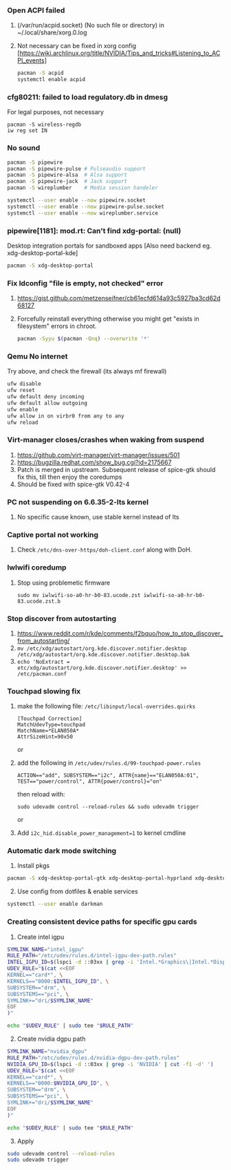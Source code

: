 ### Open ACPI failed

1. (/var/run/acpid.socket) (No such file or directory) in ~/.local/share/xorg.0.log

2. Not necessary can be fixed in xorg config [https://wiki.archlinux.org/title/NVIDIA/Tips_and_tricks#Listening_to_ACPI_events]

   ```bash
   pacman -S acpid
   systemctl enable acpid
   ```

### cfg80211: failed to load regulatory.db in dmesg

For legal purposes, not necessary

    pacman -S wireless-regdb
    iw reg set IN

### No sound

```bash
pacman -S pipewire
pacman -S pipewire-pulse # Pulseaudio support
pacman -S pipewire-alsa  # Alsa support
pacman -S pipewire-jack  # Jack support
pacman -S wireplumber    # Media session handeler

systemctl --user enable --now pipewire.socket
systemctl --user enable --now pipewire-pulse.socket
systemctl --user enable --now wireplumber.service
```

### pipewire[1181]: mod.rt: Can't find xdg-portal: (null)

Desktop integration portals for sandboxed apps [Also need backend eg. xdg-desktop-portal-kde]

```bash
pacman -S xdg-desktop-portal
```

### Fix ldconfig "file is empty, not checked" error

1. <https://gist.github.com/metzenseifner/cb61ecfd614a93c5927ba3cd62d68127>
2. Forcefully reinstall everything otherwise you might get "exists in filesystem" errors in chroot.

   ```bash
   pacman -Syyu $(pacman -Qnq) --overwrite '*'
   ```

### Qemu No internet

Try above, and check the firewall (its always mf firewall)

```bash
ufw disable
ufw reset
ufw default deny incoming
ufw default allow outgoing
ufw enable
ufw allow in on virbr0 from any to any
ufw reload
```

### Virt-manager closes/crashes when waking from suspend

1. <https://github.com/virt-manager/virt-manager/issues/501>
2. <https://bugzilla.redhat.com/show_bug.cgi?id=2175667>
3. Patch is merged in upstream. Subsequent release of spice-gtk should fix this, till then enjoy the coredumps
4. Should be fixed with spice-gtk V0.42-4

### PC not suspending on 6.6.35-2-lts kernel

1. No specific cause known, use stable kernel instead of lts

### Captive portal not working

1. Check `/etc/dns-over-https/doh-client.conf` along with DoH.

### Iwlwifi coredump

1. Stop using problemetic firmware

   ```
   sudo mv iwlwifi-so-a0-hr-b0-83.ucode.zst iwlwifi-so-a0-hr-b0-83.ucode.zst.b
   ```

### Stop discover from autostarting

1. <https://www.reddit.com/r/kde/comments/f2bquo/how_to_stop_discover_from_autostarting/>
2. `mv /etc/xdg/autostart/org.kde.discover.notifier.desktop /etc/xdg/autostart/org.kde.discover.notifier.desktop.bak`
3. `echo 'NoExtract = etc/xdg/autostart/org.kde.discover.notifier.desktop' >> /etc/pacman.conf`

### Touchpad slowing fix

1. make the following file: `/etc/libinput/local-overrides.quirks`

   ```
   [Touchpad Correction]
   MatchUdevType=touchpad
   MatchName=*ELAN050A*
   AttrSizeHint=90x50
   ```

   or

2. add the following in `/etc/udev/rules.d/99-touchpad-power.rules`

   ```
   ACTION=="add", SUBSYSTEM=="i2c", ATTR{name}=="ELAN050A:01", TEST=="power/control", ATTR{power/control}="on"
   ```

   then reload with:

   ```
   sudo udevadm control --reload-rules && sudo udevadm trigger
   ```

   or

3. Add `i2c_hid.disable_power_management=1` to kernel cmdline

### Automatic dark mode switching

1. Install pkgs

```bash
pacman -S xdg-desktop-portal-gtk xdg-desktop-portal-hyprland xdg-desktop-portal darkman
```

2. Use config from dotfiles & enable services

```bash
systemctl --user enable darkman
```

### Creating consistent device paths for specific gpu cards

1. Create intel igpu

```bash
SYMLINK_NAME="intel_igpu"
RULE_PATH="/etc/udev/rules.d/intel-igpu-dev-path.rules"
INTEL_IGPU_ID=$(lspci -d ::03xx | grep -i 'Intel.*Graphics\|Intel.*Display' | cut -f1 -d' ')
UDEV_RULE="$(cat <<EOF
KERNEL=="card*", \
KERNELS=="0000:$INTEL_IGPU_ID", \
SUBSYSTEM=="drm", \
SUBSYSTEMS=="pci", \
SYMLINK+="dri/$SYMLINK_NAME"
EOF
)"

echo "$UDEV_RULE" | sudo tee "$RULE_PATH"
```

2. Create nvidia dgpu path

```bash
SYMLINK_NAME="nvidia_dgpu"
RULE_PATH="/etc/udev/rules.d/nvidia-dgpu-dev-path.rules"
NVIDIA_GPU_ID=$(lspci -d ::03xx | grep -i 'NVIDIA' | cut -f1 -d' ')
UDEV_RULE="$(cat <<EOF
KERNEL=="card*", \
KERNELS=="0000:$NVIDIA_GPU_ID", \
SUBSYSTEM=="drm", \
SUBSYSTEMS=="pci", \
SYMLINK+="dri/$SYMLINK_NAME"
EOF
)"

echo "$UDEV_RULE" | sudo tee "$RULE_PATH"
```

3. Apply

```bash
sudo udevadm control --reload-rules
sudo udevadm trigger
```

